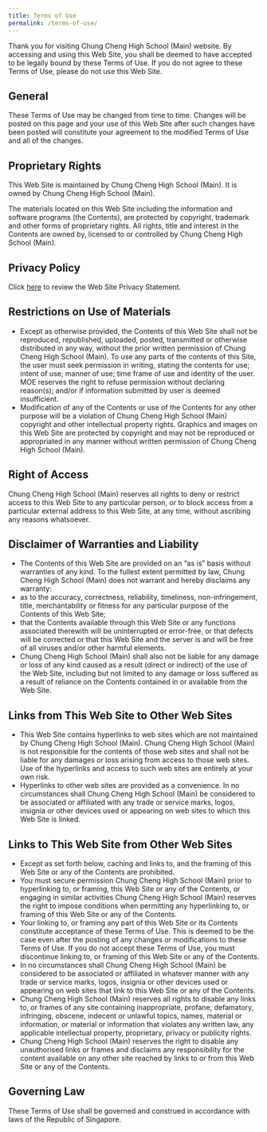 ```yaml
---
title: Terms of Use
permalink: /terms-of-use/
---
```

Thank you for visiting Chung Cheng High School (Main) website. By accessing and using this Web Site, you shall be deemed to have accepted to be legally bound by these Terms of Use. If you do not agree to these Terms of Use, please do not use this Web Site.

General
-------

These Terms of Use may be changed from time to time. Changes will be posted on this page and your use of this Web Site after such changes have been posted will constitute your agreement to the modified Terms of Use and all of the changes.

Proprietary Rights
------------------

This Web Site is maintained by Chung Cheng High School (Main). It is owned by Chung Cheng High School (Main).

The materials located on this Web Site including the information and software programs (the Contents), are protected by copyright, trademark and other forms of proprietary rights. All rights, title and interest in the Contents are owned by, licensed to or controlled by Chung Cheng High School (Main).

Privacy Policy
--------------

Click [here](https://chungchenghighmain.moe.edu.sg/privacy-policy/) to review the Web Site Privacy Statement.

Restrictions on Use of Materials
--------------------------------

*   Except as otherwise provided, the Contents of this Web Site shall not be reproduced, republished, uploaded, posted, transmitted or otherwise distributed in any way, without the prior written permission of Chung Cheng High School (Main). To use any parts of the contents of this Site, the user must seek permission in writing, stating the contents for use; intent of use; manner of use; time frame of use and identity of the user. MOE reserves the right to refuse permission without declaring reason(s); and/or if information submitted by user is deemed insufficient.
*   Modification of any of the Contents or use of the Contents for any other purpose will be a violation of Chung Cheng High School (Main) copyright and other intellectual property rights. Graphics and images on this Web Site are protected by copyright and may not be reproduced or appropriated in any manner without written permission of Chung Cheng High School (Main).

Right of Access
---------------

Chung Cheng High School (Main) reserves all rights to deny or restrict access to this Web Site to any particular person, or to block access from a particular external address to this Web Site, at any time, without ascribing any reasons whatsoever.

Disclaimer of Warranties and Liability
--------------------------------------

*   The Contents of this Web Site are provided on an “as is” basis without warranties of any kind. To the fullest extent permitted by law, Chung Cheng High School (Main) does not warrant and hereby disclaims any warranty:
*   as to the accuracy, correctness, reliability, timeliness, non-infringement, title, merchantability or fitness for any particular purpose of the Contents of this Web Site;
*   that the Contents available through this Web Site or any functions associated therewith will be uninterrupted or error-free, or that defects will be corrected or that this Web Site and the server is and will be free of all viruses and/or other harmful elements.
*   Chung Cheng High School (Main) shall also not be liable for any damage or loss of any kind caused as a result (direct or indirect) of the use of the Web Site, including but not limited to any damage or loss suffered as a result of reliance on the Contents contained in or available from the Web Site.

Links from This Web Site to Other Web Sites
-------------------------------------------

*   This Web Site contains hyperlinks to web sites which are not maintained by Chung Cheng High School (Main). Chung Cheng High School (Main) is not responsible for the contents of those web sites and shall not be liable for any damages or loss arising from access to those web sites. Use of the hyperlinks and access to such web sites are entirely at your own risk.
*   Hyperlinks to other web sites are provided as a convenience. In no circumstances shall Chung Cheng High School (Main) be considered to be associated or affiliated with any trade or service marks, logos, insignia or other devices used or appearing on web sites to which this Web Site is linked.

Links to This Web Site from Other Web Sites
-------------------------------------------

*   Except as set forth below, caching and links to, and the framing of this Web Site or any of the Contents are prohibited.
*   You must secure permission Chung Cheng High School (Main) prior to hyperlinking to, or framing, this Web Site or any of the Contents, or engaging in similar activities Chung Cheng High School (Main) reserves the right to impose conditions when permitting any hyperlinking to, or framing of this Web Site or any of the Contents.
*   Your linking to, or framing any part of this Web Site or its Contents constitute acceptance of these Terms of Use. This is deemed to be the case even after the posting of any changes or modifications to these Terms of Use. If you do not accept these Terms of Use, you must discontinue linking to, or framing of this Web Site or any of the Contents.
*   In no circumstances shall Chung Cheng High School (Main) be considered to be associated or affiliated in whatever manner with any trade or service marks, logos, insignia or other devices used or appearing on web sites that link to this Web Site or any of the Contents.
*   Chung Cheng High School (Main) reserves all rights to disable any links to, or frames of any site containing inappropriate, profane, defamatory, infringing, obscene, indecent or unlawful topics, names, material or information, or material or information that violates any written law, any applicable intellectual property, proprietary, privacy or publicity rights.
*   Chung Cheng High School (Main) reserves the right to disable any unauthorised links or frames and disclaims any responsibility for the content available on any other site reached by links to or from this Web Site or any of the Contents.

Governing Law
-------------

These Terms of Use shall be governed and construed in accordance with laws of the Republic of Singapore.